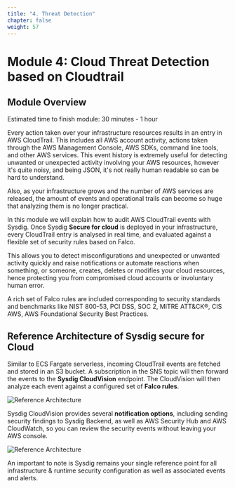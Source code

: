 ```yaml
---
title: "4. Threat Detection"
chapter: false
weight: 57
---
```


# Module 4: Cloud Threat Detection based on Cloudtrail

## Module Overview

Estimated time to finish module: 30 minutes - 1 hour

Every action taken over your infrastructure resources results in an entry in AWS CloudTrail. This includes all AWS account activity, actions taken through the AWS Management Console, AWS SDKs, command line tools, and other AWS services.  This event history is extremely useful for detecting unwanted or unexpected activity involving your AWS resources, however it's quite noisy, and being JSON, it's not really human readable so can be hard to understand.

Also, as your infrastructure grows and the number of AWS services are released, the amount of events and operational trails can become so huge that analyzing them is no longer practical.  

In this module we will explain how to audit AWS CloudTrail events with Sysdig.  Once Sysdig **Secure for cloud** is deployed in your infrastructure, every CloudTrail entry is analysed in real time, and evaluated against a flexible set of security rules based on Falco.

This allows you to detect misconfigurations and unexpected or unwanted activity quickly and raise notifications or automate reactions when something, or someone, creates, deletes or modifies your cloud resources, hence protecting you from compromised cloud accounts or involuntary human error.

A rich set of Falco rules are included corresponding to security standards and benchmarks like NIST 800-53, PCI DSS, SOC 2, MITRE ATT&CK®, CIS AWS, AWS Foundational Security Best Practices.


## Reference Architecture of Sysdig secure for Cloud

Similar to ECS Fargate serverless, incoming CloudTrail events are fetched and stored in an S3 bucket. A subscription in the SNS topic will then forward the events to the **Sysdig CloudVision** endpoint. The CloudVision will then analyze each event against a configured set of **Falco rules**.

![Reference Architecture](/images/50_module_3/image6.png)

Sysdig CloudVision provides several **notification options**, including sending security findings to Sysdig Backend, as well as AWS Security Hub and AWS CloudWatch, so you can review the security events without leaving your AWS console.

![Reference Architecture](/images/50_module_3/image4.png)

An important to note is Sysdig remains your single reference point for all infrastructure & runtime security configuration as well as associated events and alerts.
